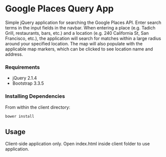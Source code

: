 # Google Places Query App

Simple jQuery application for searching the Google Places API.  Enter search terms in the input fields in the navbar.  When entering a place (e.g. Tadich Grill, restaurants, bars, etc.) and a location (e.g. 240 California St, San Francisco, etc.), the application will search for matches within a large radius around your specified location.  The map will also populate with the applicable map markers, which can be clicked to see location name and address.

### Requirements

- jQuery 2.1.4
- Bootstrap 3.3.5

### Installing Dependencies

From within the client directory:

```sh
bower install
```
## Usage

Client-side application only. Open index.html inside client folder to use application.
